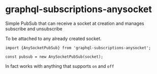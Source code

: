# graphql-subscriptions-anysocket
Simple PubSub that can receive a socket at creation and manages subscribe and unsubscribe

To be attached to any already created socket.

`import {AnySocketPubSub} from 'graphql-subscriptions-anysocket';`

`const pubsub = new AnySocketPubSub(socket);`

In fact works with anything that supports `on` and `off`
